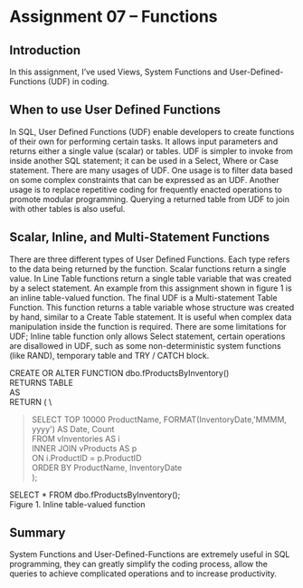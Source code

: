 # Assignment 07 – Functions

## Introduction
In this assignment, I’ve used Views, System Functions and User-Defined-Functions (UDF) in coding.

## When to use User Defined Functions
In SQL, User Defined Functions (UDF) enable developers to create functions of their own for performing certain tasks. It allows input parameters and returns either a single value (scalar) or tables.  UDF is simpler to invoke from inside another SQL statement; it can be used in a Select, Where or Case statement.  There are many usages of UDF. One usage is to filter data based on some complex constraints that can be expressed as an UDF. Another usage is to replace repetitive coding for frequently enacted operations to promote modular programming.  Querying a returned table from UDF to join with other tables is also useful.

## Scalar, Inline, and Multi-Statement Functions
There are three different types of User Defined Functions. Each type refers to the data being returned by the function. Scalar functions return a single value. In Line Table functions return a single table variable that was created by a select statement. An example from this assignment shown in figure 1 is an inline table-valued function. The final UDF is a Multi-statement Table Function. This function returns a table variable whose structure was created by hand, similar to a Create Table statement. It is useful when complex data manipulation inside the function is required. There are some limitations for UDF; Inline table function only allows Select statement, certain operations are disallowed in UDF, such as some non-deterministic system functions (like RAND), temporary table and TRY / CATCH block.

CREATE OR ALTER FUNCTION dbo.fProductsByInventory() \
RETURNS TABLE \
AS \
RETURN ( \
>  SELECT TOP 10000 ProductName, FORMAT(InventoryDate,'MMMM, yyyy') AS Date, Count \
  FROM vInventories AS i \
>    INNER JOIN vProducts AS p \
    ON i.ProductID = p.ProductID \
  ORDER BY ProductName, InventoryDate \
);

SELECT * FROM dbo.fProductsByInventory(); \
Figure 1. Inline table-valued function

## Summary
System Functions and User-Defined-Functions are extremely useful in SQL programming, they can greatly simplify the coding process, allow the queries to achieve complicated operations and to increase productivity.
